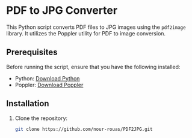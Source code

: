 # PDF to JPG Converter

This Python script converts PDF files to JPG images using the `pdf2image` library. It utilizes the Poppler utility for PDF to image conversion.

## Prerequisites

Before running the script, ensure that you have the following installed:
- Python: [Download Python](https://www.python.org/downloads/)
- Poppler: [Download Poppler](https://poppler.freedesktop.org/)

## Installation

1. Clone the repository:
   ```bash
   git clone https://github.com/nour-rouas/PDF2JPG.git
